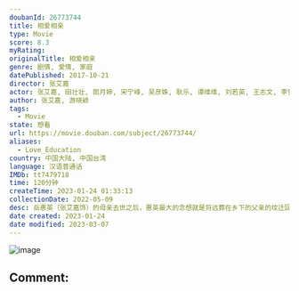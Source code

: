 ```yaml
---
doubanId: 26773744
title: 相爱相亲
type: Movie
score: 8.3
myRating: 
originalTitle: 相爱相亲
genre: 剧情, 爱情, 家庭
datePublished: 2017-10-21
director: 张艾嘉
actor: 张艾嘉, 田壮壮, 郎月婷, 宋宁峰, 吴彦姝, 耿乐, 谭维维, 刘若英, 王志文, 李雪健, 马嘉祺, 张艺瀚, 张继南, 王丽媛
author: 张艾嘉, 游晓颖
tags:
  - Movie
state: 想看
url: https://movie.douban.com/subject/26773744/
aliases:
  - Love_Education
country: 中国大陆, 中国台湾
language: 汉语普通话
IMDb: tt7479718
time: 120分钟
createTime: 2023-01-24 01:33:13
collectionDate: 2022-05-09
desc: 岳惠英（张艾嘉饰）的母亲去世之后，惠英最大的念想就是将远葬在乡下的父亲的坟迁回城里，和母亲葬在一起，这个念头让她和父亲的原配姥姥（吴彦姝饰）之间爆发了巨大的矛盾。迁坟的事成为了惠英的心结，亦让她和...
date created: 2023-01-24
date modified: 2023-03-07
---
```


![image](p2502311890.jpg)

Comment:
---
